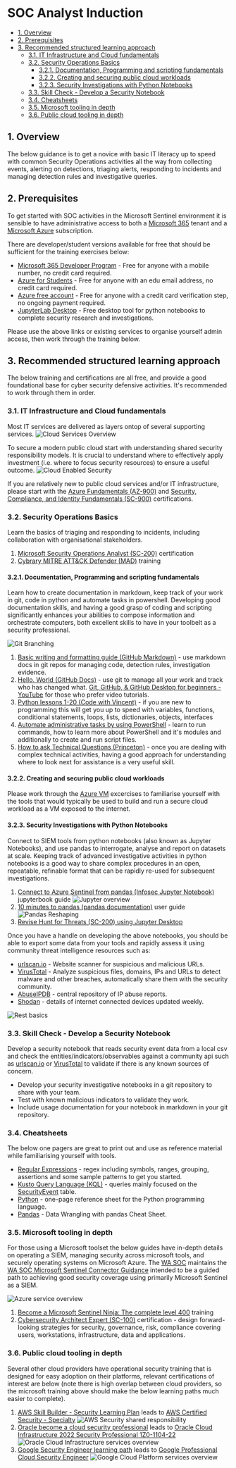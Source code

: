 # SOC Analyst Induction

- [1. Overview](#1-overview)
- [2. Prerequisites](#2-prerequisites)
- [3. Recommended structured learning approach](#3-recommended-structured-learning-approach)
  - [3.1. IT Infrastructure and Cloud fundamentals](#31-it-infrastructure-and-cloud-fundamentals)
  - [3.2. Security Operations Basics](#32-security-operations-basics)
    - [3.2.1. Documentation, Programming and scripting fundamentals](#321-documentation-programming-and-scripting-fundamentals)
    - [3.2.2. Creating and securing public cloud workloads](#322-creating-and-securing-public-cloud-workloads)
    - [3.2.3. Security Investigations with Python Notebooks](#323-security-investigations-with-python-notebooks)
  - [3.3. Skill Check - Develop a Security Notebook](#33-skill-check---develop-a-security-notebook)
  - [3.4. Cheatsheets](#34-cheatsheets)
  - [3.5. Microsoft tooling in depth](#35-microsoft-tooling-in-depth)
  - [3.6. Public cloud tooling in depth](#36-public-cloud-tooling-in-depth)

## 1. Overview

The below guidance is to get a novice with basic IT literacy up to speed with common Security Operations activities all the way from collecting events, alerting on detections, triaging alerts, responding to incidents and managing detection rules and investigative queries.

## 2. Prerequisites

To get started with SOC activities in the Microsoft Sentinel environment it is sensible to have administrative access to both a [Microsoft 365](https://www.microsoft.com/en-au/microsoft-365) tenant and a [Microsoft Azure](https://azure.microsoft.com/en-au/) subscription.

There are developer/student versions available for free that should be sufficient for the training exercises below:

- [Microsoft 365 Developer Program](https://developer.microsoft.com/en-us/microsoft-365/dev-program) - Free for anyone with a mobile number, no credit card required.
- [Azure for Students](https://azure.microsoft.com/en-au/free/students/) - Free for anyone with an edu email address, no credit card required.
- [Azure free account](https://azure.microsoft.com/en-au/free/) - Free for anyone with a credit card verification step, no ongoing payment required.
- [JupyterLab Desktop](https://github.com/jupyterlab/jupyterlab-desktop) - Free desktop tool for python notebooks to complete security research and investigations.

Please use the above links or existing services to organise yourself admin access, then work through the training below.

## 3. Recommended structured learning approach

The below training and certifications are all free, and provide a good foundational base for cyber security defensive activities. It's recommended to work through them in order.

### 3.1. IT Infrastructure and Cloud fundamentals

Most IT services are delivered as layers ontop of several supporting services.
![Cloud Services Overview](/images/cloudserviceoverview.png)

To secure a modern public cloud start with understanding shared security responsibility models. It is crucial to understand where to effectively apply investment (i.e. where to focus security resources) to ensure a useful outcome.
![Cloud Enabled Security](/images/cloud-enabled-security.svg)

If you are relatively new to public cloud services and/or IT infrastructure, please start with the [Azure Fundamentals (AZ-900)](https://docs.microsoft.com/en-us/certifications/azure-fundamentals/) and [Security, Compliance, and Identity Fundamentals (SC-900)](https://docs.microsoft.com/en-us/certifications/security-compliance-and-identity-fundamentals/) certifications.

### 3.2. Security Operations Basics

Learn the basics of triaging and responding to incidents, including collaboration with organisational stakeholders.

1. [Microsoft Security Operations Analyst (SC-200)](https://docs.microsoft.com/en-us/certifications/exams/sc-200) certification
2. [Cybrary MITRE ATT&CK Defender (MAD)](https://app.cybrary.it/browse/course/mitre-attack-defender-mad-attack-for-cyber-threat-intelligence) training

#### 3.2.1. Documentation, Programming and scripting fundamentals

Learn how to create documentation in markdown, keep track of your work in git, code in python and automate tasks in powershell. Developing good documentation skills, and having a good grasp of coding and scripting significantly enhances your abilities to compose information and orchestrate computers, both excellent skills to have in your toolbelt as a security professional.

![Git Branching](/images/branching.png)

1. [Basic writing and formatting guide (GitHub Markdown)](https://docs.github.com/en/get-started/writing-on-github/getting-started-with-writing-and-formatting-on-github/basic-writing-and-formatting-syntax) - use markdown docs in git repos for managing code, detection rules, investigation evidence.
2. [Hello. World (GitHub Docs)](https://docs.github.com/en/get-started/quickstart/hello-world) - use git to manage all your work and track who has changed what. [Git, GitHub, & GitHub Desktop for beginners - YouTube](https://www.youtube.com/watch?v=8Dd7KRpKeaE) for those who prefer video tutorials.
3. [Python lessons 1-20 (Code with Vincent)](https://www.youtube.com/watch?v=r0cGhyzFzco&list=PLEcHbCIBlyJryQxxElze2C_xMHLAJW94C&index=3) - if you are new to programming this will get you up to speed with variables, functions, conditional statements, loops, lists, dictionaries, objects, interfaces
4. [Automate administrative tasks by using PowerShell](https://docs.microsoft.com/en-us/learn/paths/powershell/) - learn to run commands, how to learn more about PowerShell and it's modules and additionally to create and run script files.
5. [How to ask Technical Questions (Princeton)](https://princetonuniversity.github.io/PUbootcamp/sessions/technical-questions/HowToAskQuestions2018Bootcamp.pdf) - once you are dealing with complex technical activities, having a good approach for understanding where to look next for assistance is a very useful skill.

#### 3.2.2. Creating and securing public cloud workloads

Please work through the [Azure VM](azure%20vm.md) excercises to familiarise yourself with the tools that would typically be used to build and run a secure cloud workload as a VM exposed to the internet.

#### 3.2.3. Security Investigations with Python Notebooks

Connect to SIEM tools from python notebooks (also known as Jupyter Notebooks), and use pandas to interrogate, analyse and report on datasets at scale. Keeping track of advanced investigative activities in python notebooks is a good way to share complex procedures in an open, repeatable, refinable format that can be rapidly re-used for subsequent investigations.

1. [Connect to Azure Sentinel from pandas (Infosec Jupyter Notebook)](https://infosecjupyterbook.com/use-cases/data-connectors/azure_sentinel.html) jupyterbook guide
![Jupyter overview](/images/jupyter-architecture.png)
2. [10 minutes to pandas (pandas documentation)](https://pandas.pydata.org/pandas-docs/stable/user_guide/10min.html) user guide
![Pandas Reshaping](/images/pandas-reshaping.png)
1. [Revise Hunt for Threats (SC-200) using Jupyter Desktop](https://docs.microsoft.com/en-us/learn/modules/perform-threat-hunting-sentinel-with-notebooks/)

Once you have a handle on developing the above notebooks, you should be able to export some data from your tools and rapidly assess it using community threat intelligence resources such as:

- [urlscan.io](https://urlscan.io/) - Website scanner for suspicious and malicious URLs.
- [VirusTotal](https://www.virustotal.com/gui/home/upload) - Analyze suspicious files, domains, IPs and URLs to detect malware and other breaches, automatically share them with the security community.
- [AbuseIPDB](https://www.abuseipdb.com/) - central repository of IP abuse reports.
- [Shodan](https://www.shodan.io/) - details of internet connected devices updated weekly.

![Rest basics](/images/restbasics.png)

### 3.3. Skill Check - Develop a Security Notebook

Develop a security notebook that reads security event data from a local csv and check the entities/indicators/observables against a community api such as [urlscan.io](https://urlscan.io/docs/api/) or [VirusTotal](https://developers.virustotal.com/reference/overview) to validate if there is any known sources of concern.

- Develop your security investigative notebooks in a git repository to share with your team.
- Test with known malicious indicators to validate they work.
- Include usage documentation for your notebook in markdown in your git repository.

### 3.4. Cheatsheets

The below one pagers are great to print out and use as reference material while familiarising yourself with tools.

- [Regular Expressions](https://cheatography.com/davechild/cheat-sheets/regular-expressions/pdf/) - regex including symbols, ranges, grouping, assertions and some sample patterns to get you started.
- [Kusto Query Language (KQL)](https://github.com/marcusbakker/KQL/blob/master/kql_cheat_sheet.pdf) - queries mainly focused on the [SecurityEvent](https://docs.microsoft.com/en-us/azure/azure-monitor/reference/tables/securityevent) table.
- [Python](https://cheatography.com/davechild/cheat-sheets/python/) - one-page reference sheet for the Python programming language.
- [Pandas](https://pandas.pydata.org/Pandas_Cheat_Sheet.pdf) - Data Wrangling with pandas Cheat Sheet.

### 3.5. Microsoft tooling in depth

For those using a Microsoft toolset the below guides have in-depth details on operating a SIEM, managing security across microsoft tools, and securely operating systems on Microsoft Azure. The [WA SOC](https://www.wa.gov.au/organisation/department-of-the-premier-and-cabinet/office-of-digital-government/cyber-security-unit) maintains the [WA SOC Microsoft Sentinel Connector Guidance](https://github.com/wagov/soc-onboarding/blob/main/Sentinel-Connector-Guidance.md) intended to be a guided path to achieving good security coverage using primarily Microsoft Sentinel as a SIEM.

![Azure service overview](/images/azure.png)

1. [Become a Microsoft Sentinel Ninja: The complete level 400](https://techcommunity.microsoft.com/t5/microsoft-sentinel-blog/become-a-microsoft-sentinel-ninja-the-complete-level-400/ba-p/1246310) training
1. [Cybersecurity Architect Expert (SC-100)](https://docs.microsoft.com/en-us/certifications/cybersecurity-architect-expert/) certification - design forward-looking strategies for security, governance, risk, compliance covering users, workstations, infrastructure, data and applications.

### 3.6. Public cloud tooling in depth

Several other cloud providers have operational security training that is designed for easy adoption on their platforms, relevant certifications of interest are below (note there is high overlap between cloud providers, so the microsoft training above should make the below learning paths much easier to complete).

1. [AWS Skill Builder - Security Learning Plan](https://explore.skillbuilder.aws/learn/public/learning_plan/view/91/security-learning-plan) leads to [AWS Certified Security - Specialty](https://aws.amazon.com/certification/certified-security-specialty/)
![AWS Security shared responsibility](/images/aws-shared.png)
1. [Oracle become a cloud security professional](https://mylearn.oracle.com/learning-path/become-a-cloud-security-professional/108608) leads to [Oracle Cloud Infrastructure 2022 Security Professional 1Z0-1104-22](https://education.oracle.com/en/oracle-cloud-infrastructure-2022-certified-security-professional/trackp_OCIS2022CP)
![Oracle Cloud Infrastructure services overview](/images/oracle.png)
1. [Google Security Engineer learning path](https://cloud.google.com/training/networking-security/#security-engineer-learning-path) leads to [Google Professional Cloud Security Engineer](https://cloud.google.com/certification/cloud-security-engineer)
![Google Cloud Platform services overview](/images/google.png)
